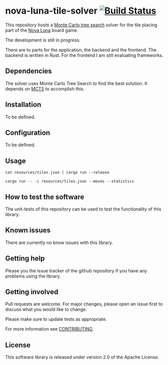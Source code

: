 # nova-luna-tile-solver [![Build Status](https://app.travis-ci.com/anickol/nova-luna-tile-solver.svg?branch=main)](https://app.travis-ci.com/anickol/nova-luna-tile-solver)

This repository hosts a [Monte Carlo tree search] solver for the tile placing part of the [Nova Luna] board game.

The development is still in progress.

There are to parts for the application, the backend and the frontend. The backend is written in Rust. For the frontend I am still evaluating frameworks.

[Monte Carlo tree search]: https://en.wikipedia.org/wiki/Monte_Carlo_tree_search
[Nova Luna]: https://de.wikipedia.org/wiki/Nova_Luna

## Dependencies

The solver uses Monte Carlo Tree Search to find the best solution. It depends on [MCTS](https://crates.io/crates/mcts) to accomplish this.

## Installation

To be defined.

## Configuration

To be defined.

## Usage

    cat resources/tiles.json | cargo run --release

    cargo run -- -i resources/tiles.json --moves --statistics

## How to test the software

The unit-tests of this repository can be used to test the functionality of this library.

## Known issues

There are currently no know issues with this library.

## Getting help

Please you the issue tracker of the github repository if you have any problems using the library.

## Getting involved

Pull requests are welcome. For major changes, please open an issue first to discuss what you would like to change.

Please make sure to update tests as appropriate.

For more information see [CONTRIBUTING](CONTRIBUTING.md).

## License

This software library is released under version 2.0 of the Apache License.
